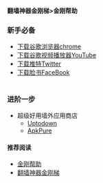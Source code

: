 #### 翻墙神器金刚梯>金刚帮助
### 新手必备
- [下载谷歌浏览器chrome](https://a2zitpro.github.io/web/downloadchrome_b)
- [下载谷歌视频播放器YouTube](https://a2zitpro.github.io/web/downloadyoutubeapp_b)
- [下载推特Twitter](https://a2zitpro.github.io/web/downloadtwitterapp_b)
- [下载脸书FaceBook](https://a2zitpro.github.io/web/downloadfacebookapp_b)<br><br>

### 进阶一步
- 超级好用墙外应用商店
  - [Uptodown]()
  - [ApkPure]()

#### 推荐阅读
- [金刚帮助](https://a2zitpro.github.io/web/list_helpkkvpn)
- [翻墙神器金刚梯](https://a2zitpro.github.io/web/dlb)
